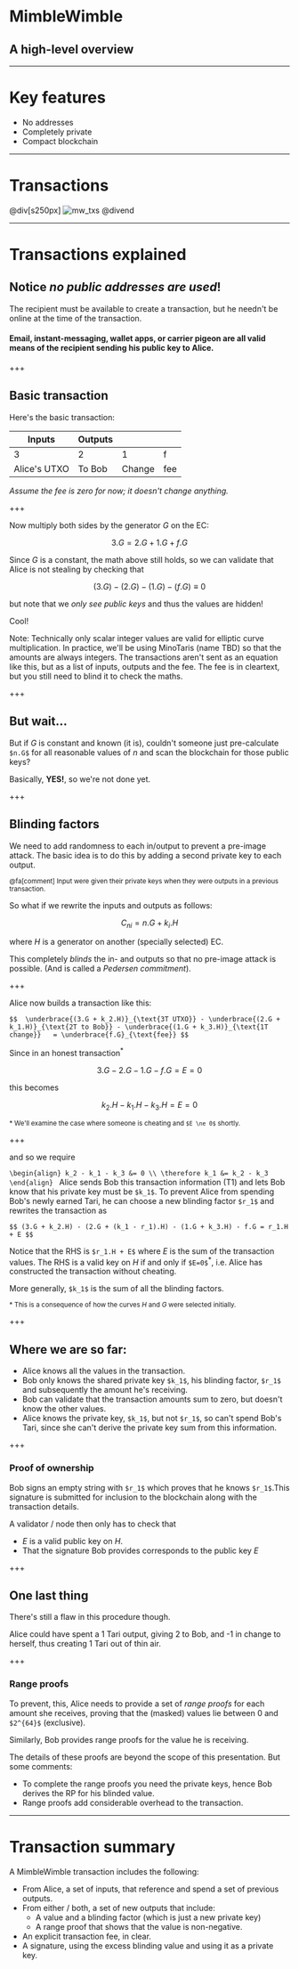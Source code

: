 # MimbleWimble
## A high-level overview

---
# Key features

* No addresses
* Completely private
* Compact blockchain

---

# Transactions

@div[s250px]
![mw_txs](https://github.com/tari-labs/tari-university/raw/master/protocols/mimblewimble-1/sources/mw_txs.png)
@divend

---

# Transactions explained

## Notice _no public addresses are used_!

The recipient must be available to create a transaction, but he needn't be online at the time of the transaction.

#### Email, instant-messaging, wallet apps, or carrier pigeon are all valid means of the recipient sending his public key to Alice.

+++

## Basic transaction

Here's the basic transaction:

| Inputs | Outputs |||
|--------|---------|--|--|
| 3      | 2 | 1 | f |
| Alice's UTXO | To Bob | Change | fee |

_Assume the fee is zero for now; it doesn't change anything._

+++

Now multiply both sides by the generator _G_ on the EC:

$$ 3.G = 2.G + 1.G + f.G $$

Since _G_ is a constant, the math above still holds, so we can validate that Alice is not
stealing by checking that

$$(3.G) - (2.G) - (1.G) - (f.G) \equiv 0$$

but note that we _only see public keys_ and thus the values are hidden!

Cool!

Note: Technically only scalar integer values are valid for
elliptic curve multiplication. In practice, we'll be using MinoTaris (name TBD) so that the
amounts are always integers. 
The transactions aren't sent as an equation like this, but as a list of inputs, outputs and the fee. The fee
is in cleartext, but you still need to blind it to check the maths.

+++

## But wait...

But if _G_ is constant and known (it is), couldn't someone just pre-calculate `$n.G$`
for all reasonable values of _n_ and scan the blockchain for those public keys?

Basically, **YES!**, so we're not done yet.

+++

## Blinding factors

We need to add randomness to each in/output to prevent a pre-image attack. The basic idea is to do this by adding a second private key to each output.

<small>@fa[comment] Input were given their private keys when they were outputs in a previous transaction.</small>

So what if we rewrite the inputs and outputs as follows:

$$ C_{ni} = n.G + k_i.H $$

where _H_ is a generator on another (specially selected) EC.

This completely _blinds_ the in- and outputs so that no pre-image attack is possible.
(And is called a _Pedersen commitment_).

+++

Alice now builds a transaction like this:

`$$ 
   \underbrace{(3.G + k_2.H)}_{\text{3T UTXO}} - \underbrace{(2.G + k_1.H)}_{\text{2T to Bob}} - \underbrace{(1.G + k_3.H)}_{\text{1T change}}   = \underbrace{f.G}_{\text{fee}}
$$`

Since in an honest transaction<sup>\*</sup>

$$3.G - 2.G - 1.G - f.G = E = 0$$

this becomes

$$ k_2.H - k_1.H - k_3.H = E = 0 $$

<small>\* We'll examine the case where someone is cheating and `$E \ne 0$` shortly.</small>

+++

and so we require

`\begin{align}
  k_2 - k_1 - k_3 &= 0 \\
  \therefore k_1 &= k_2 - k_3
\end{align}
`
Alice sends Bob this transaction information (T1) and lets Bob know that his private
key must be `$k_1$`. To prevent Alice from spending Bob's newly earned Tari, he
can choose a new blinding factor `$r_1$` and rewrites the transaction as

`$$
     (3.G + k_2.H) - (2.G + (k_1 - r_1).H) - (1.G + k_3.H) - f.G
     = r_1.H + E
$$`

Notice that the RHS is `$r_1.H + E$` where _E_ is the sum of the transaction values.
The RHS is a valid key on _H_ if and only if `$E=0$`<sup>\*</sup>, i.e. Alice has constructed
the transaction without cheating.

More generally, `$k_1$` is the sum of all the blinding factors.

<small>\* This is a consequence of how the curves _H_ and _G_ were selected initially.</small>

+++

## Where we are so far:

* Alice knows all the values in the transaction.
* Bob only knows the shared private key `$k_1$`, his blinding factor, `$r_1$` and subsequently the amount he's receiving.
* Bob can validate that the transaction amounts sum to zero, but doesn't know the other values.
* Alice knows the private key, `$k_1$`, but not `$r_1$`, so can't spend Bob's Tari, since she can't derive the
  private key sum from this information.

+++

### Proof of ownership

Bob signs an empty string with `$r_1$` which proves that he knows `$r_1$`.This
signature is submitted for inclusion to the blockchain along with the transaction details.

A validator / node then only has to check that

* _E_ is a valid public key on _H_.
* That the signature Bob provides corresponds to the public key _E_

+++

## One last thing

There's still a flaw in this procedure though.

Alice could have spent a 1 Tari output, giving 2 to Bob, and -1 in change to herself,
thus creating 1 Tari out of thin air.

+++

### Range proofs

To prevent, this, Alice needs to provide a set of _range proofs_ for each amount
she receives, proving that the (masked) values lie between 0 and `$2^{64}$` (exclusive).

Similarly, Bob provides range proofs for the value he is receiving.

The details of these proofs are beyond the scope of this presentation. But some comments:

* To complete the range proofs you need the private keys, hence Bob derives the RP for his blinded value.
* Range proofs add considerable overhead to the transaction.

---

# Transaction summary
A MimbleWimble transaction includes the following:

* From Alice, a set of inputs, that reference and spend a set of previous outputs.
* From either / both, a set of new outputs that include:
  * A value and a blinding factor (which is just a new private key)
  * A range proof that shows that the value is non-negative.
* An explicit transaction fee, in clear.
* A signature, using the excess blinding value and using it as a private key.
